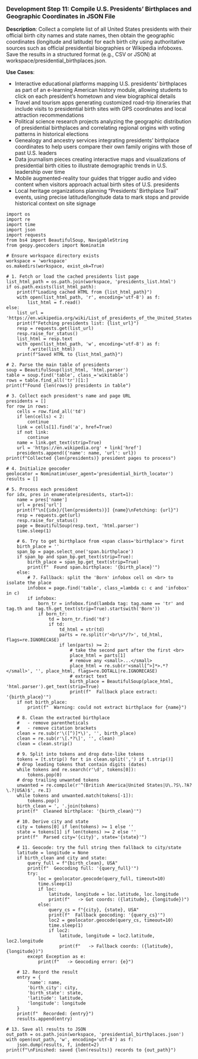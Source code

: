 ### Development Step 11: Compile U.S. Presidents’ Birthplaces and Geographic Coordinates in JSON File

**Description**: Collect a complete list of all United States presidents with their official birth city names and state names, then obtain the geographic coordinates (longitude and latitude) for each birth city using authoritative sources such as official presidential biographies or Wikipedia infoboxes. Save the results in a structured format (e.g., CSV or JSON) at workspace/presidential_birthplaces.json.

**Use Cases**:
- Interactive educational platforms mapping U.S. presidents’ birthplaces as part of an e-learning American history module, allowing students to click on each president’s hometown and view biographical details
- Travel and tourism apps generating customized road-trip itineraries that include visits to presidential birth sites with GPS coordinates and local attraction recommendations
- Political science research projects analyzing the geographic distribution of presidential birthplaces and correlating regional origins with voting patterns in historical elections
- Genealogy and ancestry services integrating presidents’ birthplace coordinates to help users compare their own family origins with those of past U.S. leaders
- Data journalism pieces creating interactive maps and visualizations of presidential birth cities to illustrate demographic trends in U.S. leadership over time
- Mobile augmented-reality tour guides that trigger audio and video content when visitors approach actual birth sites of U.S. presidents
- Local heritage organizations planning “Presidents’ Birthplace Trail” events, using precise latitude/longitude data to mark stops and provide historical context on site signage

```
import os
import re
import time
import json
import requests
from bs4 import BeautifulSoup, NavigableString
from geopy.geocoders import Nominatim

# Ensure workspace directory exists
workspace = 'workspace'
os.makedirs(workspace, exist_ok=True)

# 1. Fetch or load the cached presidents list page
list_html_path = os.path.join(workspace, 'presidents_list.html')
if os.path.exists(list_html_path):
    print(f"Loading cached HTML from {list_html_path}")
    with open(list_html_path, 'r', encoding='utf-8') as f:
        list_html = f.read()
else:
    list_url = 'https://en.wikipedia.org/wiki/List_of_presidents_of_the_United_States'
    print(f"Fetching presidents list: {list_url}")
    resp = requests.get(list_url)
    resp.raise_for_status()
    list_html = resp.text
    with open(list_html_path, 'w', encoding='utf-8') as f:
        f.write(list_html)
    print(f"Saved HTML to {list_html_path}")

# 2. Parse the main table of presidents
soup = BeautifulSoup(list_html, 'html.parser')
table = soup.find('table', class_='wikitable')
rows = table.find_all('tr')[1:]
print(f"Found {len(rows)} presidents in table")

# 3. Collect each president's name and page URL
presidents = []
for row in rows:
    cells = row.find_all('td')
    if len(cells) < 2:
        continue
    link = cells[1].find('a', href=True)
    if not link:
        continue
    name = link.get_text(strip=True)
    url = 'https://en.wikipedia.org' + link['href']
    presidents.append({'name': name, 'url': url})
print(f"Collected {len(presidents)} president pages to process")

# 4. Initialize geocoder
geolocator = Nominatim(user_agent='presidential_birth_locator')
results = []

# 5. Process each president
for idx, pres in enumerate(presidents, start=1):
    name = pres['name']
    url = pres['url']
    print(f"\n[{idx}/{len(presidents)}] {name}\nFetching: {url}")
    resp = requests.get(url)
    resp.raise_for_status()
    page = BeautifulSoup(resp.text, 'html.parser')
    time.sleep(1)

    # 6. Try to get birthplace from <span class='birthplace'> first
    birth_place = ''
    span_bp = page.select_one('span.birthplace')
    if span_bp and span_bp.get_text(strip=True):
        birth_place = span_bp.get_text(strip=True)
        print(f"  Found span.birthplace: '{birth_place}'")
    else:
        # 7. Fallback: split the 'Born' infobox cell on <br> to isolate the place
        infobox = page.find('table', class_=lambda c: c and 'infobox' in c)
        if infobox:
            born_tr = infobox.find(lambda tag: tag.name == 'tr' and tag.th and tag.th.get_text(strip=True).startswith('Born'))
            if born_tr:
                td = born_tr.find('td')
                if td:
                    td_html = str(td)
                    parts = re.split(r'<br\s*/?>', td_html, flags=re.IGNORECASE)
                    if len(parts) >= 2:
                        # take the second part after the first <br>
                        place_html = parts[1]
                        # remove any <small>...</small>
                        place_html = re.sub(r'<small[^>]*>.*?</small>', '', place_html, flags=re.DOTALL|re.IGNORECASE)
                        # extract text
                        birth_place = BeautifulSoup(place_html, 'html.parser').get_text(strip=True)
                        print(f"  Fallback place extract: '{birth_place}'")
    if not birth_place:
        print(f"  Warning: could not extract birthplace for {name}")

    # 8. Clean the extracted birthplace
    #   - remove parentheticals
    #   - remove citation brackets
    clean = re.sub(r'\([^)]*\)', '', birth_place)
    clean = re.sub(r'\[.*?\]', '', clean)
    clean = clean.strip()

    # 9. Split into tokens and drop date-like tokens
    tokens = [t.strip() for t in clean.split(',') if t.strip()]
    # drop leading tokens that contain digits (dates)
    while tokens and re.search(r'\d', tokens[0]):
        tokens.pop(0)
    # drop trailing unwanted tokens
    unwanted = re.compile(r'^(British America|United States|U\.?S\.?A?\.?|USA)$', re.I)
    while tokens and unwanted.match(tokens[-1]):
        tokens.pop()
    birth_clean = ', '.join(tokens)
    print(f"  Cleaned birthplace: '{birth_clean}'")

    # 10. Derive city and state
    city = tokens[0] if len(tokens) >= 1 else ''
    state = tokens[1] if len(tokens) >= 2 else ''
    print(f"  Parsed city='{city}', state='{state}'")

    # 11. Geocode: try the full string then fallback to city/state
    latitude = longitude = None
    if birth_clean and city and state:
        query_full = f"{birth_clean}, USA"
        print(f"  Geocoding full: '{query_full}'")
        try:
            loc = geolocator.geocode(query_full, timeout=10)
            time.sleep(1)
            if loc:
                latitude, longitude = loc.latitude, loc.longitude
                print(f"   -> Got coords: ({latitude}, {longitude})")
            else:
                query_cs = f"{city}, {state}, USA"
                print(f"  Fallback geocoding: '{query_cs}'")
                loc2 = geolocator.geocode(query_cs, timeout=10)
                time.sleep(1)
                if loc2:
                    latitude, longitude = loc2.latitude, loc2.longitude
                    print(f"   -> Fallback coords: ({latitude}, {longitude})")
        except Exception as e:
            print(f"   -> Geocoding error: {e}")

    # 12. Record the result
    entry = {
        'name': name,
        'birth_city': city,
        'birth_state': state,
        'latitude': latitude,
        'longitude': longitude
    }
    print(f"  Recorded: {entry}")
    results.append(entry)

# 13. Save all results to JSON
out_path = os.path.join(workspace, 'presidential_birthplaces.json')
with open(out_path, 'w', encoding='utf-8') as f:
    json.dump(results, f, indent=2)
print(f"\nFinished: saved {len(results)} records to {out_path}")

```